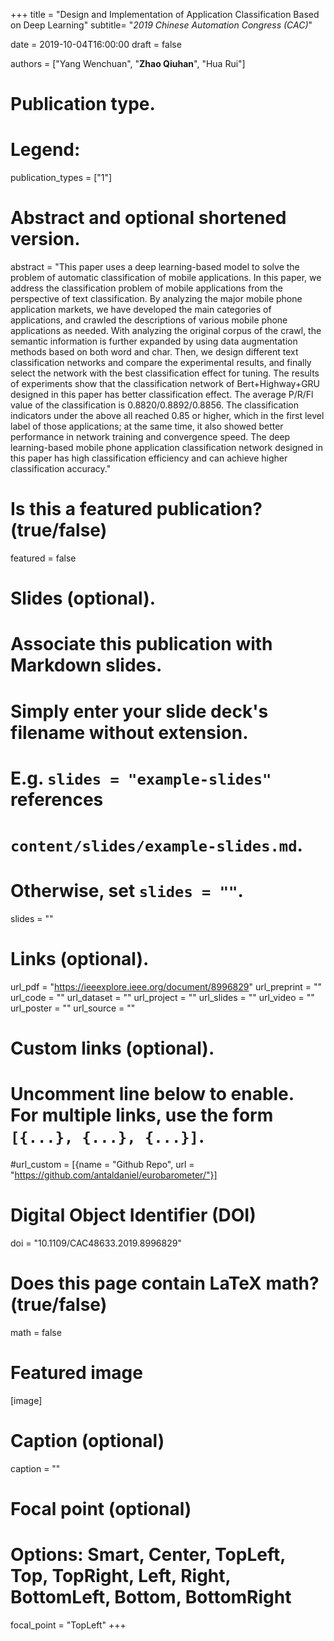 +++
title = "Design and Implementation of Application Classification Based on Deep Learning"
subtitle= "_2019 Chinese Automation Congress (CAC)_"

date = 2019-10-04T16:00:00
draft = false

authors = ["Yang Wenchuan", "**Zhao Qiuhan**", "Hua Rui"]

# Publication type.
# Legend:

publication_types = ["1"]

# Abstract and optional shortened version.
abstract = "This paper uses a deep learning-based model to solve the problem of automatic classification of mobile applications. In this paper, we address the classification problem of mobile applications from the perspective of text classification. By analyzing the major mobile phone application markets, we have developed the main categories of applications, and crawled the descriptions of various mobile phone applications as needed. With analyzing the original corpus of the crawl, the semantic information is further expanded by using data augmentation methods based on both word and char. Then, we design different text classification networks and compare the experimental results, and finally select the network with the best classification effect for tuning. The results of experiments show that the classification network of Bert+Highway+GRU designed in this paper has better classification effect. The average P/R/Fl value of the classification is 0.8820/0.8892/0.8856. The classification indicators under the above all reached 0.85 or higher, which in the first level label of those applications; at the same time, it also showed better performance in network training and convergence speed. The deep learning-based mobile phone application classification network designed in this paper has high classification efficiency and can achieve higher classification accuracy."


# Is this a featured publication? (true/false)
featured = false

# Slides (optional).
#   Associate this publication with Markdown slides.
#   Simply enter your slide deck's filename without extension.
#   E.g. `slides = "example-slides"` references 
#   `content/slides/example-slides.md`.
#   Otherwise, set `slides = ""`.
slides = ""

# Links (optional).
url_pdf = "https://ieeexplore.ieee.org/document/8996829"
url_preprint = ""
url_code = ""
url_dataset = ""
url_project = ""
url_slides = ""
url_video = ""
url_poster = ""
url_source = ""

# Custom links (optional).
#   Uncomment line below to enable. For multiple links, use the form `[{...}, {...}, {...}]`.
#url_custom = [{name = "Github Repo", url = "https://github.com/antaldaniel/eurobarometer/"}]

# Digital Object Identifier (DOI)
doi = "10.1109/CAC48633.2019.8996829"

# Does this page contain LaTeX math? (true/false)
math = false

# Featured image
[image]
  # Caption (optional)
  caption = ""

  # Focal point (optional)
  # Options: Smart, Center, TopLeft, Top, TopRight, Left, Right, BottomLeft, Bottom, BottomRight
  focal_point = "TopLeft"
+++


